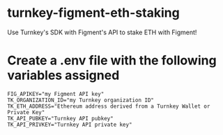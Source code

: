 # turnkey-figment-eth-staking
Use Turnkey's SDK with Figment's API to stake ETH with Figment!
 
 # Create a .env file with the following variables assigned
 ```
FIG_APIKEY="my Figment API key"
TK_ORGANIZATION_ID="my Turnkey organization ID"
TK_ETH_ADDRESS="Ethereum address derived from a Turnkey Wallet or Private Key"
TK_API_PUBKEY="Turnkey API pubkey"
TK_API_PRIVKEY="Turnkey API private key"
```
